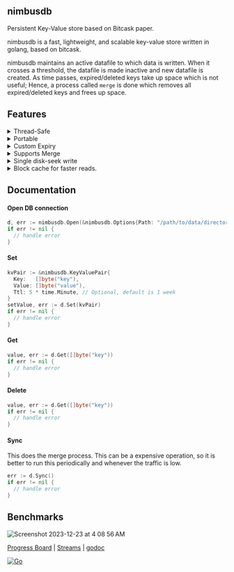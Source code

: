 ## nimbusdb
Persistent Key-Value store based on Bitcask paper.

nimbusdb is a fast, lightweight, and scalable key-value store written in golang, based on bitcask.

nimbusdb maintains an active datafile to which data is written. When it crosses a threshold, the datafile is made inactive and new datafile is created.
As time passes, expired/deleted keys take up space which is not useful; Hence, a process called `merge` is done which removes all expired/deleted keys and frees up space.

## Features
<details>
  <summary>
  Thread-Safe
  </summary>
  All operations are thread-safe. Read and Write operations can handle multiple operations from multiple goroutines at the same time with consistency.
</details>

<details>
  <summary>
  Portable
  </summary>
  Data is extremely portable since it is only a bunch of files. All you have to do is move the folder and open an DB connection at that path.
</details>

<details>
  <summary>
  Custom Expiry
  </summary>
  Supports custom expiry for keys. Default expiry is 1 week.
</details>

<details>
  <summary>
  Supports Merge
  </summary>
  Supports `Sync` which can be called periodically to remove expired/deleted keys from disk and free-up more space.
</details>

<details>
  <summary>
  Single disk-seek write
  </summary>
  Writes are just one disk seek since we're appending to the file.
</details>

<details>
  <summary>
  Block cache for faster reads.
  </summary>
  Blocks are cached for faster reads. Default size of an Block is 32KB.
</details>

## Documentation
#### Open DB connection
```go
d, err := nimbusdb.Open(&nimbusdb.Options{Path: "/path/to/data/directory"})
if err != nil {
  // handle error
}
```

#### Set
```go
kvPair := &nimbusdb.KeyValuePair{
  Key:   []byte("key"),
  Value: []byte("value"),
  Ttl: 5 * time.Minute, // Optional, default is 1 week
}
setValue, err := d.Set(kvPair)
if err != nil {
  // handle error
}
```

#### Get

```go
value, err := d.Get([]byte("key"))
if err != nil {
  // handle error
}
```

#### Delete

```go
value, err := d.Get([]byte("key"))
if err != nil {
  // handle error
}
```

#### Sync
This does the merge process. This can be a expensive operation, so it is better to run this periodically and whenever the traffic is low.

```go
err := d.Sync()
if err != nil {
  // handle error
}
```

## Benchmarks
![Screenshot 2023-12-23 at 4 08 56 AM](https://github.com/manosriram/nimbusdb/assets/38112857/76720f68-ad16-44ee-a408-12b06e6c051a)




[Progress Board](https://trello.com/b/2eDSLLb3/nimbusdb) | [Streams](https://youtube.com/playlist?list=PLJALjJgNSDVo5veOf2apgMIE1QgN7IEfk) | [godoc](https://pkg.go.dev/github.com/manosriram/nimbusdb)

[![Go](https://github.com/manosriram/nimbusdb/actions/workflows/go.yml/badge.svg?branch=main)](https://github.com/manosriram/nimbusdb/actions/workflows/go.yml)
